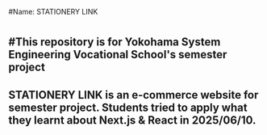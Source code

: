 #Name: STATIONERY LINK
#
#
#
#
#**This repository is for Yokohama System Engineering Vocational School's semester project**
---
STATIONERY LINK is an e-commerce website for semester project. 
Students tried to apply what they learnt about Next.js & React in 2025/06/10.
---
